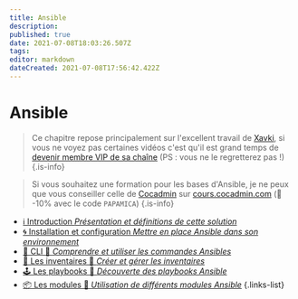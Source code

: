 ```yaml
---
title: Ansible
description: 
published: true
date: 2021-07-08T18:03:26.507Z
tags: 
editor: markdown
dateCreated: 2021-07-08T17:56:42.422Z
---
```


# Ansible
> Ce chapitre repose principalement sur l'excellent travail de [Xavki](https://www.youtube.com/channel/UCs_AZuYXi6NA9tkdbhjItHQ), si vous ne voyez pas certaines vidéos c'est qu'il est grand temps de [devenir membre VIP de sa chaîne](https://www.youtube.com/channel/UCs_AZuYXi6NA9tkdbhjItHQ/join) (PS : vous ne le regretterez pas !)
{.is-info}

> Si vous souhaitez une formation pour les bases d'Ansible, je ne peux que vous conseiller celle de [Cocadmin](https://www.youtube.com/c/cocadmin) sur [cours.cocadmin.com](https://cours.cocadmin.com) (🎁 -10% avec le code `PAPAMICA`)
{.is-info}


- [ℹ️ Introduction *Présentation et définitions de cette solution*](/Configuration/Ansible/Introduction)
- [🌀 Installation et configuration *Mettre en place Ansible dans son environnement*](/Configuration/Ansible/Installation)
- [💎 CLI 🚧 *Comprendre et utiliser les commandes Ansibles*](/Configuration/Ansible/CLI)
- [📜 Les inventaires 🚧 *Créer et gérer les inventaires*](/Configuration/Ansible/Inventaires)
- [🕹️ Les playbooks 🚧 *Découverte des playbooks Ansible*](/Configuration/Ansible/Playbook)
- [📦 Les modules 🚧 *Utilisation de différents modules Ansible*](/Configuration/Ansible/Modules)
{.links-list}